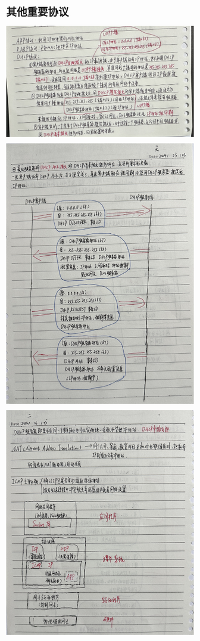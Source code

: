 # 其他重要协议

![IMG_2404](其他重要协议.assets/IMG_2404.jpg) 

![IMG_2405](其他重要协议.assets/IMG_2405.jpg) 

![IMG_2406](其他重要协议.assets/IMG_2406.jpg) 

